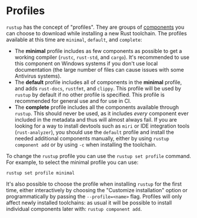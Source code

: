 # Profiles

`rustup` has the concept of "profiles". They are groups of [components] you
can choose to download while installing a new Rust toolchain. The profiles
available at this time are `minimal`, `default`, and `complete`:

* The **minimal** profile includes as few components as possible to get a
  working compiler (`rustc`, `rust-std`, and `cargo`). It's recommended to use
  this component on Windows systems if you don't use local documentation (the
  large number of files can cause issues with some Antivirus systems).
* The **default** profile includes all of components in the **minimal**
  profile, and adds `rust-docs`, `rustfmt`, and `clippy`. This profile will be
  used by `rustup` by default if no other profile is specified. This profile
  is recommended for general use and for use in CI.
* The **complete** profile includes all the components available through
  `rustup`. This should never be used, as it includes *every* component ever
  included in the metadata and thus will almost always fail. If you are
  looking for a way to install devtools such as `miri` or IDE integration
  tools (`rust-analyzer`), you should use the `default` profile and
  install the needed additional components manually, either by using `rustup
  component add` or by using `-c` when installing the toolchain.

To change the `rustup` profile you can use the `rustup set profile` command.
For example, to select the minimal profile you can use:

```console
rustup set profile minimal
```

It's also possible to choose the profile when installing `rustup` for the
first time, either interactively by choosing the "Customize installation"
option or programmatically by passing the `--profile=<name>` flag. Profiles
will only affect newly installed toolchains: as usual it will be possible to
install individual components later with: `rustup component add`.

[components]: components.md
